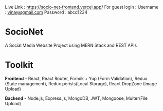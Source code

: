 Live Link : https://socio-net-frontend.vercel.app/
For guest login : 
Username : vinay@gmail.com
Password : abcd1234 

# SocioNet
 A Social Media Website Project using MERN Stack and REST APIs

 # Toolkit
 **Frontend** - React, React Router, Formik + Yup (Form Validation), Redux (State management), Redux perists(Local Storage), React DropZone (Image Upload)

 **Backend** - Node.js, Express.js, MongoDB, JWT, Mongoose, Multer(File Upload)
